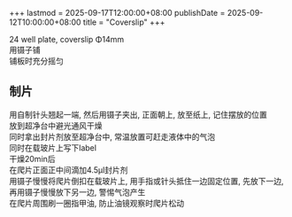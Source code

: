 +++
lastmod = 2025-09-17T12:00:00+08:00
publishDate = 2025-09-12T10:00:00+08:00
title = "Coverslip"
+++

24 well plate, coverslip Φ14mm  
用镊子铺  
铺板时充分摇匀  

## 制片

用自制针头翘起一端, 然后用镊子夹出, 正面朝上, 放至纸上, 记住摆放的位置  
放到超净台中避光通风干燥  
同时拿出封片剂放至超净台中, 常温放置可赶走液体中的气泡  
同时在载玻片上写下label  
干燥20min后  
在爬片正面正中间滴加4.5μl封片剂  
用镊子慢慢将爬片倒扣在载玻片上, 用手指或针头抵住一边固定位置, 先放下一边, 再用镊子慢慢放下另一边, 警惕气泡产生  
在爬片周围刷一圈指甲油, 防止油镜观察时爬片松动  

